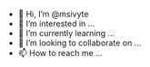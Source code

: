 - 👋 Hi, I’m @msivyte
- 👀 I’m interested in ...
- 🌱 I’m currently learning ...
- 💞️ I’m looking to collaborate on ...
- 📫 How to reach me ...

<!---
msivyte/msivyte is a ✨ special ✨ repository because its `README.md` (this file) appears on your GitHub profile.
You can click the Preview link to take a look at your changes.
--->
